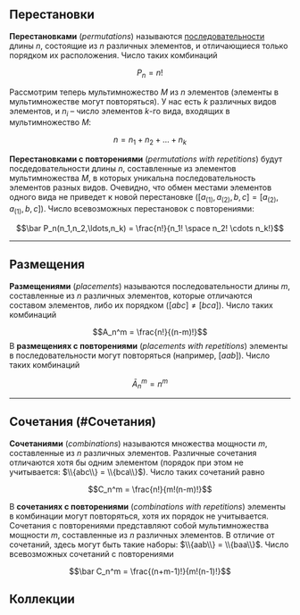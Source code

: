 ## Перестановки
**Перестановками** (*permutations*) называются [последовательности](#Коллекции) длины $n$, состоящие из $n$ различных элементов, и отличающиеся только порядком их расположения. Число таких комбинаций

$$P_n = n!$$

Рассмотрим теперь мультимножество $M$ из $n$ элементов (элементы в мультимножестве могут повторяться). У нас есть $k$ различных видов элементов, и $n_i$ – число элементов $k$-го вида, входящих в мультимножество $M$:

$$n=n_1+n_2+\dots+n_k$$

**Перестановками с повторениями** (*permutations with repetitions*) будут посдедовательности длины $n$, составленные из элементов мультимножества $M$, в которых уникальна последовательность элементов разных видов. Очевидно, что обмен местами элементов одного вида не приведет к новой перестановке ($[a_{(1)}, a_{(2)}, b, c] = [a_{(2)}, a_{(1)}, b, c]$). Число всевозможных перестановок с повторениями:

$$\bar P_n(n_1,n_2,\ldots,n_k) = \frac{n!}{n_1! \space n_2! \cdots n_k!}$$

---
## Размещения
**Размещениями** (*placements*) называются последовательности длины $m$, составленные из $n$ различных элементов, которые отличаются составом элементов, либо их порядком ($[abc] \neq [bca]$). Число таких комбинаций

$$A_n^m = \frac{n!}{(n-m)!}$$
В **размещениях с повторениями** (*placements with repetitions*) элементы в последовательности могут повторяться (например, $[aab]$). Число таких комбинаций

$$\bar A_n^m = n^m$$

---
## Сочетания (#Сочетания)
**Сочетаниями** (*combinations*)  называются множества мощности $m$, составленные из $n$ различных элементов. Различные сочетания отличаются хотя бы одним элементом (порядок при этом не учитывается: $\\{abc\\} = \\{bca\\}$). Число таких сочетаний равно

$$C_n^m = \frac{n!}{m!(n-m)!}$$

В **сочетаниях с повторениями** (*combinations with repetitions*) элементы в комбинации могут повторяться, хотя их порядок не учитывается. Сочетания с повторениями представляют собой мультимножества мощности $m$, составленные из $n$ различных элементов. В отличие от сочетаний, здесь могут быть такие наборы: $\\{aab\\} = \\{baa\\}$. Число всевозможных сочетаний с повторениями

$$\bar C_n^m = \frac{(n+m-1)!}{m!(n-1)!}$$

## Коллекции
